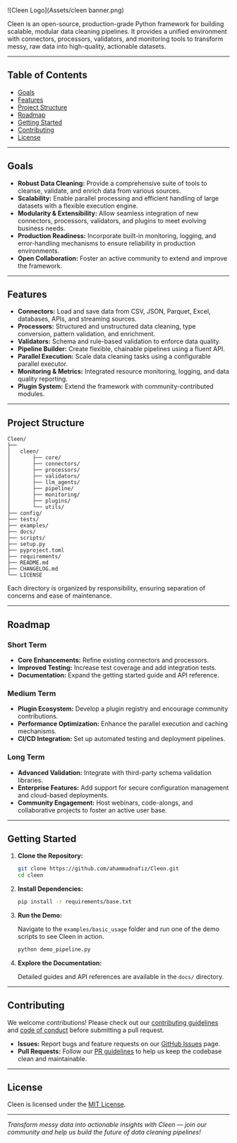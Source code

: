 ![Cleen Logo](Assets/cleen banner.png)

Cleen is an open-source, production-grade Python framework for building scalable, modular data cleaning pipelines. It provides a unified environment with connectors, processors, validators, and monitoring tools to transform messy, raw data into high-quality, actionable datasets.

---

## Table of Contents

- [Goals](#goals)
- [Features](#features)
- [Project Structure](#project-structure)
- [Roadmap](#roadmap)
- [Getting Started](#getting-started)
- [Contributing](#contributing)
- [License](#license)

---

## Goals

- **Robust Data Cleaning:** Provide a comprehensive suite of tools to cleanse, validate, and enrich data from various sources.
- **Scalability:** Enable parallel processing and efficient handling of large datasets with a flexible execution engine.
- **Modularity & Extensibility:** Allow seamless integration of new connectors, processors, validators, and plugins to meet evolving business needs.
- **Production Readiness:** Incorporate built-in monitoring, logging, and error-handling mechanisms to ensure reliability in production environments.
- **Open Collaboration:** Foster an active community to extend and improve the framework.

---

## Features

- **Connectors:** Load and save data from CSV, JSON, Parquet, Excel, databases, APIs, and streaming sources.
- **Processors:** Structured and unstructured data cleaning, type conversion, pattern validation, and enrichment.
- **Validators:** Schema and rule-based validation to enforce data quality.
- **Pipeline Builder:** Create flexible, chainable pipelines using a fluent API.
- **Parallel Execution:** Scale data cleaning tasks using a configurable parallel executor.
- **Monitoring & Metrics:** Integrated resource monitoring, logging, and data quality reporting.
- **Plugin System:** Extend the framework with community-contributed modules.

---

## Project Structure

```plaintext
Cleen/
├── 
│   cleen/
│       ├── core/
│       ├── connectors/
│       ├── processors/
│       ├── validators/
│       ├── llm_agents/
│       ├── pipeline/
│       ├── monitoring/
│       ├── plugins/
│       └── utils/
├── config/
├── tests/
├── examples/
├── docs/
├── scripts/
├── setup.py
├── pyproject.toml
├── requirements/
├── README.md
├── CHANGELOG.md
└── LICENSE
```

Each directory is organized by responsibility, ensuring separation of concerns and ease of maintenance.

---

## Roadmap

### Short Term
- **Core Enhancements:** Refine existing connectors and processors.
- **Improved Testing:** Increase test coverage and add integration tests.
- **Documentation:** Expand the getting started guide and API reference.

### Medium Term
- **Plugin Ecosystem:** Develop a plugin registry and encourage community contributions.
- **Performance Optimization:** Enhance the parallel execution and caching mechanisms.
- **CI/CD Integration:** Set up automated testing and deployment pipelines.

### Long Term
- **Advanced Validation:** Integrate with third-party schema validation libraries.
- **Enterprise Features:** Add support for secure configuration management and cloud-based deployments.
- **Community Engagement:** Host webinars, code-alongs, and collaborative projects to foster an active user base.

---

## Getting Started

1. **Clone the Repository:**

   ```bash
   git clone https://github.com/ahammadnafiz/Cleen.git
   cd cleen
   ```

2. **Install Dependencies:**

   ```bash
   pip install -r requirements/base.txt
   ```

3. **Run the Demo:**

   Navigate to the `examples/basic_usage` folder and run one of the demo scripts to see Cleen in action.

   ```bash
   python demo_pipeline.py
   ```

4. **Explore the Documentation:**

   Detailed guides and API references are available in the `docs/` directory.

---

## Contributing

We welcome contributions! Please check out our [contributing guidelines](docs/contributing.md) and [code of conduct](docs/CODE_OF_CONDUCT.md) before submitting a pull request.

- **Issues:** Report bugs and feature requests on our [GitHub Issues](https://github.com/ahammadnafiz/Cleen/issues) page.
- **Pull Requests:** Follow our [PR guidelines](docs/CONTRIBUTING.md) to help us keep the codebase clean and maintainable.

---

## License

Cleen is licensed under the [MIT License](https://github.com/ahammadnafiz/Cleen/blob/main/LICENSE).

---

*Transform messy data into actionable insights with Cleen — join our community and help us build the future of data cleaning pipelines!*
